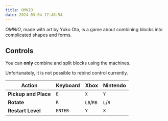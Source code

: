```yaml
---
title: OMNIO
date: 2024-03-04 17:46:54
---
```


*OMNIO*, made with art by Yuko Ota, is a game about combining blocks into complicated shapes and forms.

<div style = "text-align:center;">
    <canvas id="canvas" width="1280" height="720"></canvas>
</div>
<div>
    <script type=module> import init from '../../../../game_wasm/omnio/omnio.js'; async function run() { await init(); } run(); </script>
</div>

## Controls

You can **only** combine and split blocks using the machines.

Unfortunately, it is not possible to rebind control currently.

| Action        | Keyboard | Xbox | Nintendo |
| ------------- | ---------| -----| -------- |
| **Pickup and Place**| `E` | `X` | `Y` |
| **Rotate**| `R` | `LB`/`RB` | `L`/`R` |
| **Restart Level**| `ENTER` | `Y` | `X` |
